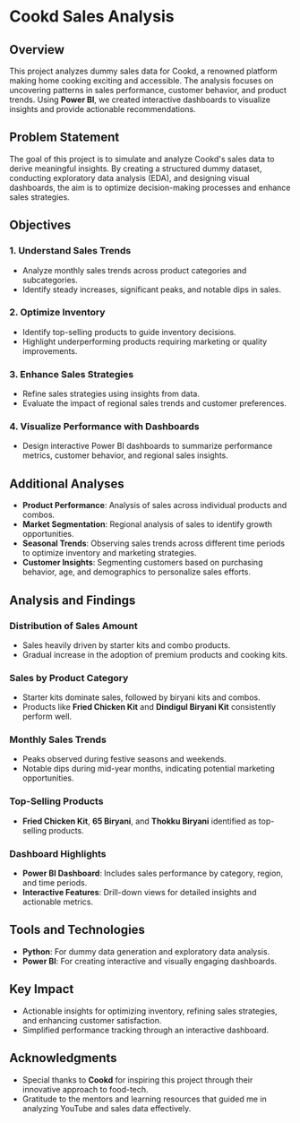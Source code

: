 # Cookd Sales Analysis  

## Overview  
This project analyzes dummy sales data for Cookd, a renowned platform making home cooking exciting and accessible. The analysis focuses on uncovering patterns in sales performance, customer behavior, and product trends. Using **Power BI**, we created interactive dashboards to visualize insights and provide actionable recommendations.  

## Problem Statement  
The goal of this project is to simulate and analyze Cookd's sales data to derive meaningful insights. By creating a structured dummy dataset, conducting exploratory data analysis (EDA), and designing visual dashboards, the aim is to optimize decision-making processes and enhance sales strategies.  

## Objectives  
### 1. **Understand Sales Trends**  
- Analyze monthly sales trends across product categories and subcategories.  
- Identify steady increases, significant peaks, and notable dips in sales.  

### 2. **Optimize Inventory**  
- Identify top-selling products to guide inventory decisions.  
- Highlight underperforming products requiring marketing or quality improvements.  

### 3. **Enhance Sales Strategies**  
- Refine sales strategies using insights from data.  
- Evaluate the impact of regional sales trends and customer preferences.  

### 4. **Visualize Performance with Dashboards**  
- Design interactive Power BI dashboards to summarize performance metrics, customer behavior, and regional sales insights.  

## Additional Analyses  
- **Product Performance**: Analysis of sales across individual products and combos.  
- **Market Segmentation**: Regional analysis of sales to identify growth opportunities.  
- **Seasonal Trends**: Observing sales trends across different time periods to optimize inventory and marketing strategies.  
- **Customer Insights**: Segmenting customers based on purchasing behavior, age, and demographics to personalize sales efforts.  

## Analysis and Findings  
### Distribution of Sales Amount  
- Sales heavily driven by starter kits and combo products.  
- Gradual increase in the adoption of premium products and cooking kits.  

### Sales by Product Category  
- Starter kits dominate sales, followed by biryani kits and combos.  
- Products like **Fried Chicken Kit** and **Dindigul Biryani Kit** consistently perform well.  

### Monthly Sales Trends  
- Peaks observed during festive seasons and weekends.  
- Notable dips during mid-year months, indicating potential marketing opportunities.  

### Top-Selling Products  
- **Fried Chicken Kit**, **65 Biryani**, and **Thokku Biryani** identified as top-selling products.  

### Dashboard Highlights  
- **Power BI Dashboard**: Includes sales performance by category, region, and time periods.  
- **Interactive Features**: Drill-down views for detailed insights and actionable metrics.  

## Tools and Technologies  
- **Python**: For dummy data generation and exploratory data analysis.  
- **Power BI**: For creating interactive and visually engaging dashboards.  

## Key Impact  
- Actionable insights for optimizing inventory, refining sales strategies, and enhancing customer satisfaction.  
- Simplified performance tracking through an interactive dashboard.  

## Acknowledgments  
- Special thanks to **Cookd** for inspiring this project through their innovative approach to food-tech.  
- Gratitude to the mentors and learning resources that guided me in analyzing YouTube and sales data effectively.  
